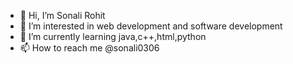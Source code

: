 - 👋 Hi, I’m Sonali Rohit
- 👀 I’m interested in web development and software development
- 🌱 I’m currently learning java,c++,html,python
- 📫 How to reach me @sonali0306

<!---
Sonali0306/Sonali0306 is a ✨ special ✨ repository because its `README.md` (this file) appears on your GitHub profile.
You can click the Preview link to take a look at your changes.
--->
